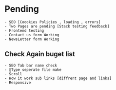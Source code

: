 # Pending

    - SEO [Coookies Policies , loading , errors]
    - Two Pages are pending [Stack testing feedback]
    - Frontend testing
    - Contact us form Working
    - NewsLetter form Working

## Check Again buget list

    - SEO Tab bar name check
    - @Type seperate file make
    - Scroll
    - How it work sub links [diffrent page and links]
    - Responsive
